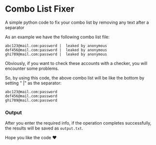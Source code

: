 # Combo List Fixer
A simple python code to fix your combo list by removing any text after a separator

As an example we have the following combo list file:
```
abc123@mail.com:password |  leaked by anonymous
def456@mail.com:password |  leaked by anonymous
ghi789@mail.com:password |  leaked by anonymous
```
Obviously, if you want to check these accounts with a checker, you will encounter some problems.

So, by using this code, the above combo list will be like the bottom by setting " |" as the separator:
```
abc123@mail.com:password
def456@mail.com:password
ghi789@mail.com:password
```

### Output
After you enter the required info, if the operation completes successfully, the results will be saved as `output.txt`.

Hope you like the code ❤
